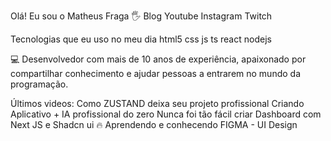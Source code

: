 Olá! Eu sou o Matheus Fraga 🖐️
Blog Youtube Instagram Twitch

Tecnologias que eu uso no meu dia
html5 css js ts react nodejs

💻 Desenvolvedor com mais de 10 anos de experiência, apaixonado por compartilhar conhecimento e ajudar pessoas a entrarem no mundo da programação.

Últimos videos:
Como ZUSTAND deixa seu projeto profissional
Criando Aplicativo + IA profissional do zero
Nunca foi tão fácil criar Dashboard com Next JS e Shadcn ui 🔥
Aprendendo e conhecendo FIGMA - UI Design
